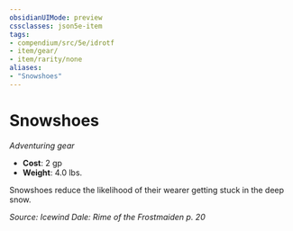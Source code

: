 ```yaml
---
obsidianUIMode: preview
cssclasses: json5e-item
tags:
- compendium/src/5e/idrotf
- item/gear/
- item/rarity/none
aliases: 
- "Snowshoes"
---
```

# Snowshoes
*Adventuring gear*  

- **Cost**: 2 gp
- **Weight**: 4.0 lbs.

Snowshoes reduce the likelihood of their wearer getting stuck in the deep snow.

*Source: Icewind Dale: Rime of the Frostmaiden p. 20*